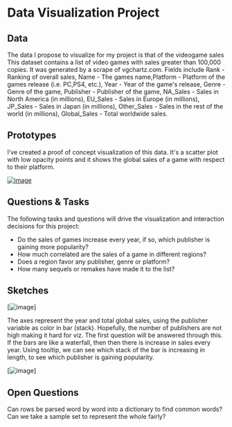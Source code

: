 # Data Visualization Project

## Data

The data I propose to visualize for my project is that of the videogame sales This dataset contains a list of video games with sales greater than 100,000 copies. It was generated by a scrape of vgchartz.com. Fields include Rank - Ranking of overall sales, Name - The games name,Platform - Platform of the games release (i.e. PC,PS4, etc.), Year - Year of the game's release, Genre - Genre of the game, Publisher - Publisher of the game, NA_Sales - Sales in North America (in millions), EU_Sales - Sales in Europe (in millions), JP_Sales - Sales in Japan (in millions), Other_Sales - Sales in the rest of the world (in millions), Global_Sales - Total worldwide sales.

## Prototypes

I’ve created a proof of concept visualization of this data. It's a scatter plot with low opacity points and it shows the global sales of a game with respect to their platform.

[![image](https://github.com/VamsiSukamanchi/dataviz-project-template-proposal/blob/master/Screenshot%202020-09-30%20215515.png)](https://vizhub.com/VamsiSukamanchi/dcec3d913e2a46eaaef900af26dbde56)



## Questions & Tasks

The following tasks and questions will drive the visualization and interaction decisions for this project:

 * Do the sales of games increase every year, if so, which publisher is gaining more popularity?
 * How much correlated are the sales of a game in different regions?
 * Does a region favor any publisher, genre or platform?
 * How many sequels or remakes have made it to the list?

## Sketches
[![image](https://github.com/VamsiSukamanchi/dataviz-project-template-proposal/blob/master/IMG20201001174437.jpg)]

The axes represent the year and total global sales, using the publisher variable as color in bar (stack). Hopefully, the number of publishers are not high making it hard for viz. The first question will be answered through this. If the bars are like a waterfall, then then there is increase in sales every year. Using tooltip, we can see which stack of the bar is increasing in length, to see which publisher is gaining popularity.

[![image](https://github.com/VamsiSukamanchi/dataviz-project-template-proposal/blob/master/IMG20201001174458.jpg)]


## Open Questions
Can rows be parsed word by word into a dictionary to find common words?
Can we take a sample set to represent the whole fairly?
